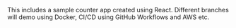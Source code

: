 This includes a sample counter app created using React.
Different branches will demo using Docker, CI/CD using GitHub Workflows and AWS etc.
